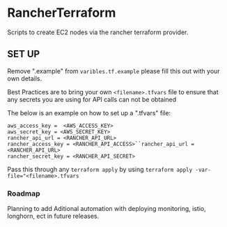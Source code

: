 # RancherTerraform

Scripts to create EC2 nodes via the rancher terraform provider.

## SET UP

Remove ".example" from `varibles.tf.example`
please fill this out with your own details.

Best Practices are to bring your own `<filename>.tfvars` file to ensure that any secrets you are using for API calls can not be obtained

The below is an example on how to set up a ".tfvars" file: <br>

`aws_access_key =  <AWS_ACCESS_KEY>` <br>
`aws_secret_key = <AWS_SECRET_KEY>` <br>
`rancher_api_url = <RANCHER_API_URL>` <br>
`rancher_access_key = <RANCHER_API_ACCESS>``rancher_api_url = <RANCHER_API_URL>` <br>
`rancher_secret_key = <RANCHER_API_SECRET>` <br>

Pass this through any `terraform apply` by using `terraform apply -var-file="<filename>.tfvars`

### Roadmap
Planning to add Aditional automation with deploying monitoring, istio, longhorn, ect in future releases.
